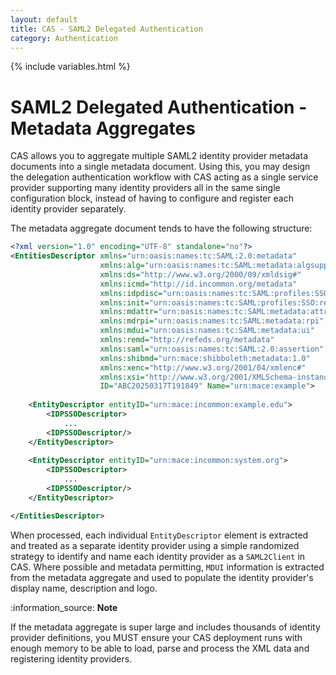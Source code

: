 ```yaml
---
layout: default
title: CAS - SAML2 Delegated Authentication
category: Authentication
---
```


{% include variables.html %}

#  SAML2 Delegated Authentication - Metadata Aggregates

CAS allows you to aggregate multiple SAML2 identity provider metadata documents into a single
metadata document. Using this, you may design the delegation authentication workflow with CAS acting
as a single service provider supporting many identity providers all in the same single configuration block,
instead of having to configure and register each identity provider separately.

The metadata aggregate document tends to have the following structure:

```xml
<?xml version="1.0" encoding="UTF-8" standalone="no"?>
<EntitiesDescriptor xmlns="urn:oasis:names:tc:SAML:2.0:metadata"
                    xmlns:alg="urn:oasis:names:tc:SAML:metadata:algsupport"
                    xmlns:ds="http://www.w3.org/2000/09/xmldsig#"
                    xmlns:icmd="http://id.incommon.org/metadata"
                    xmlns:idpdisc="urn:oasis:names:tc:SAML:profiles:SSO:idp-discovery-protocol"
                    xmlns:init="urn:oasis:names:tc:SAML:profiles:SSO:request-init"
                    xmlns:mdattr="urn:oasis:names:tc:SAML:metadata:attribute"
                    xmlns:mdrpi="urn:oasis:names:tc:SAML:metadata:rpi"
                    xmlns:mdui="urn:oasis:names:tc:SAML:metadata:ui"
                    xmlns:remd="http://refeds.org/metadata"
                    xmlns:saml="urn:oasis:names:tc:SAML:2.0:assertion"
                    xmlns:shibmd="urn:mace:shibboleth:metadata:1.0"
                    xmlns:xenc="http://www.w3.org/2001/04/xmlenc#"
                    xmlns:xsi="http://www.w3.org/2001/XMLSchema-instance"
                    ID="ABC20250317T191849" Name="urn:mace:example">
                    
    <EntityDescriptor entityID="urn:mace:incommon:example.edu">
        <IDPSSODescriptor>
            ...
        <IDPSSODescriptor/>
    </EntityDescriptor>
    
    <EntityDescriptor entityID="urn:mace:incommon:system.org">
        <IDPSSODescriptor>
            ...
        <IDPSSODescriptor/>
    </EntityDescriptor>

</EntitiesDescriptor>
```
  
When processed, each individual `EntityDescriptor` element is extracted and treated as a separate identity provider
using a simple randomized strategy to identify and name each identity provider as a `SAML2Client` in CAS. Where possible
and metadata permitting, `MDUI` information is extracted from the metadata aggregate and used to populate the identity provider's
display name, description and logo.

<div class="alert alert-info">:information_source: <strong>Note</strong><p>If the metadata aggregate is super large
and includes thousands of identity provider definitions, you MUST ensure your CAS deployment runs with enough
memory to be able to load, parse and process the XML data and registering identity providers.</p></div>

